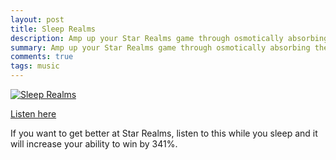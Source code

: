 ```yaml
---
layout: post
title: Sleep Realms
description: Amp up your Star Realms game through osmotically absorbing the epic music.
summary: Amp up your Star Realms game through osmotically absorbing the epic music.
comments: true
tags: music
---
```


[![Sleep Realms](https://i.ytimg.com/vi/ie5z6AsEMQU/hqdefault.jpg)](https://www.youtube.com/watch?v=ie5z6AsEMQU)

[Listen here](https://www.youtube.com/watch?v=ie5z6AsEMQU)

If you want to get better at Star Realms, listen to this while you sleep and it will increase your ability to win by 341%.

<!-- - _202XXXXX: Update format_ -->